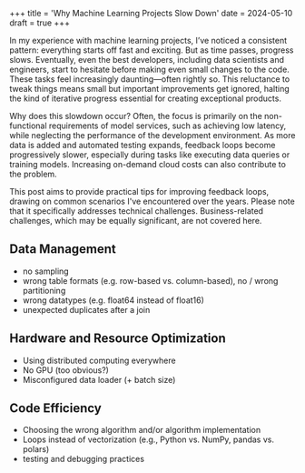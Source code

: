 +++
title = 'Why Machine Learning Projects Slow Down'
date = 2024-05-10
draft = true
+++

In my experience with machine learning projects, I’ve noticed a consistent pattern: everything starts off fast and exciting. But as time passes, progress slows. Eventually, even the best developers, including data scientists and engineers, start to hesitate before making even small changes to the code. These tasks feel increasingly daunting—often rightly so. This reluctance to tweak things means small but important improvements get ignored, halting the kind of iterative progress essential for creating exceptional products.

Why does this slowdown occur? Often, the focus is primarily on the non-functional requirements of model services, such as achieving low latency, while neglecting the performance of the development environment. As more data is added and automated testing expands, feedback loops become progressively slower, especially during tasks like executing data queries or training models. Increasing on-demand cloud costs can also contribute to the problem.

This post aims to provide practical tips for improving feedback loops, drawing on common scenarios I've encountered over the years. Please note that it specifically addresses technical challenges. Business-related challenges, which may be equally significant, are not covered here.

## Data Management

- no sampling
- wrong table formats (e.g. row-based vs. column-based), no / wrong partitioning
- wrong datatypes (e.g. float64 instead of float16)
- unexpected duplicates after a join

## Hardware and Resource Optimization

- Using distributed computing everywhere
- No GPU (too obvious?)
- Misconfigured data loader (+ batch size)

## Code Efficiency

- Choosing the wrong algorithm and/or algorithm implementation
- Loops instead of vectorization (e.g., Python vs. NumPy, pandas vs. polars)
- testing and debugging practices

